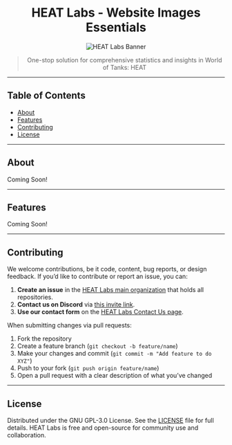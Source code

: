 <div align="center">

# HEAT Labs - Website Images Essentials

<img src="https://raw.githubusercontent.com/HEATLabs/Website-Images/refs/heads/main/social-share/HEATLabs.png" alt="HEAT Labs Banner"/>

> One-stop solution for comprehensive statistics and insights in World of Tanks: HEAT

</div>

---

##  Table of Contents

- [About](#about)  
- [Features](#features)
- [Contributing](#contributing)  
- [License](#license)  

---

##  About

Coming Soon!

---

##  Features

Coming Soon!

---

## Contributing

We welcome contributions, be it code, content, bug reports, or design feedback.
If you’d like to contribute or report an issue, you can:

1. **Create an issue** in the [HEAT Labs main organization](https://github.com/HEATLabs) that holds all repositories.
2. **Contact us on Discord** via [this invite link](https://thatsinewave.github.io/Discord-Redirect/).
3. **Use our contact form** on the [HEAT Labs Contact Us page](https://heatlabs.github.io/resources/contact-us.html).

When submitting changes via pull requests:

1. Fork the repository
2. Create a feature branch (`git checkout -b feature/name`)
3. Make your changes and commit (`git commit -m "Add feature to do XYZ"`)
4. Push to your fork (`git push origin feature/name`)
5. Open a pull request with a clear description of what you’ve changed

---

## License

Distributed under the GNU GPL-3.0 License. See the [LICENSE](LICENSE) file for full details. HEAT Labs is free and open-source for community use and collaboration.
